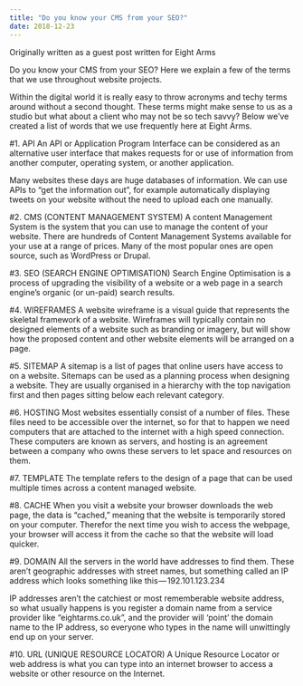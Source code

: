 ```yaml
---
title: "Do you know your CMS from your SEO?"
date: 2018-12-23
---
```


Originally written as a guest post written for Eight Arms

Do you know your CMS from your SEO? Here we explain a few of the terms that we use throughout website projects.

Within the digital world it is really easy to throw acronyms and techy terms around without a second thought. These terms might make sense to us as a studio but what about a client who may not be so tech savvy? Below we’ve created a list of words that we use frequently here at Eight Arms.

#1. API
An API or Application Program Interface can be considered as an alternative user interface that makes requests for or use of information from another computer, operating system, or another application.

Many websites these days are huge databases of information. We can use APIs to “get the information out”, for example automatically displaying tweets on your website without the need to upload each one manually.

#2. CMS (CONTENT MANAGEMENT SYSTEM)
A content Management System is the system that you can use to manage the content of your website. There are hundreds of Content Management Systems available for your use at a range of prices. Many of the most popular ones are open source, such as WordPress or Drupal.

#3. SEO (SEARCH ENGINE OPTIMISATION)
Search Engine Optimisation is a process of upgrading the visibility of a website or a web page in a search engine’s organic (or un-paid) search results.

#4. WIREFRAMES
A website wireframe is a visual guide that represents the skeletal framework of a website. Wireframes will typically contain no designed elements of a website such as branding or imagery, but will show how the proposed content and other website elements will be arranged on a page.

#5. SITEMAP
A sitemap is a list of pages that online users have access to on a website. Sitemaps can be used as a planning process when designing a website. They are usually organised in a hierarchy with the top navigation first and then pages sitting below each relevant category.

#6. HOSTING
Most websites essentially consist of a number of files. These files need to be accessible over the internet, so for that to happen we need computers that are attached to the internet with a high speed connection. These computers are known as servers, and hosting is an agreement between a company who owns these servers to let space and resources on them.

#7. TEMPLATE
The template refers to the design of a page that can be used multiple times across a content managed website.

#8. CACHE
When you visit a website your browser downloads the web page, the data is “cached,” meaning that the website is temporarily stored on your computer. Therefor the next time you wish to access the webpage, your browser will access it from the cache so that the website will load quicker.

#9. DOMAIN
All the servers in the world have addresses to find them. These aren’t geographic addresses with street names, but something called an IP address which looks something like this — 192.101.123.234

IP addresses aren’t the catchiest or most rememberable website address, so what usually happens is you register a domain name from a service provider like “eightarms.co.uk”, and the provider will ‘point’ the domain name to the IP address, so everyone who types in the name will unwittingly end up on your server.

#10. URL (UNIQUE RESOURCE LOCATOR)
A Unique Resource Locator or web address is what you can type into an internet browser to access a website or other resource on the Internet.
